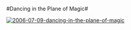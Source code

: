 #Dancing in the Plane of Magic#

[![](http://westkarana.com/wp-content/uploads/2009/01/2006-07-09-dancing-in-the-plane-of-magic.jpg "2006-07-09-dancing-in-the-plane-of-magic")](http://westkarana.com/wp-content/uploads/2009/01/2006-07-09-dancing-in-the-plane-of-magic.jpg)

